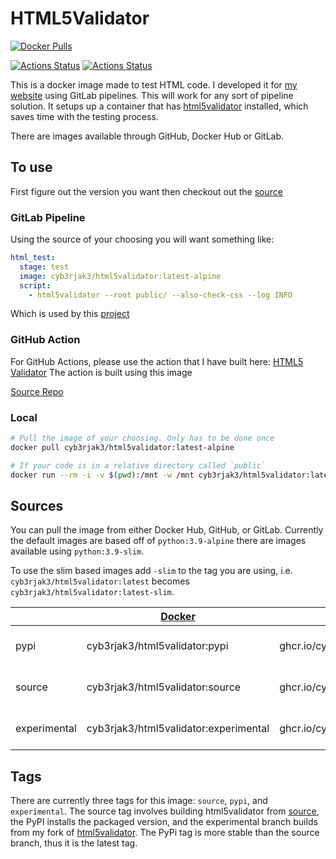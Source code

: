 # HTML5Validator

[![Docker Pulls](https://img.shields.io/docker/pulls/cyb3rjak3/html5validator)](https://hub.docker.com/r/cyb3rjak3/html5validator)

[![Actions Status](https://github.com/Cyb3r-Jak3/html5validator-docker/workflows/Docker%20CI/badge.svg)](https://github.com/Cyb3r-Jak3/html5validator-docker/actions) [![Actions Status](https://github.com/Cyb3r-Jak3/html5validator-docker/workflows/GitHub%20CI/badge.svg)](https://github.com/Cyb3r-Jak3/html5validator-docker/actions)

This is a docker image made to test HTML code. I developed it for [my website](https://www.jwhite.network) using GitLab pipelines. This will work for any sort of pipeline solution. It setups up a container that has [html5validator](https://github.com/svenkreiss/html5validator) installed, which saves time with the testing process.

There are images available through GitHub, Docker Hub or GitLab.

## To use

First figure out the version you want then checkout out the [source](#sources)

### GitLab Pipeline

Using the source of your choosing you will want something like:

```yaml
html_test:
  stage: test
  image: cyb3rjak3/html5validator:latest-alpine
  script:
    - html5validator --root public/ --also-check-css --log INFO
```

Which is used by this [project](.gitlab-ci.yml)

### GitHub Action

For GitHub Actions, please use the action that I have built here: [HTML5 Validator](https://github.com/marketplace/actions/html5-validator)
The action is built using this image

[Source Repo](https://github.com/Cyb3r-Jak3/html5validator-action)

### Local

```bash
# Pull the image of your choosing. Only has to be done once
docker pull cyb3rjak3/html5validator:latest-alpine

# If your code is in a relative directory called `public`
docker run --rm -i -v $(pwd):/mnt -w /mnt cyb3rjak3/html5validator:latest-alpine html5validator --root public
```

## Sources

You can pull the image from either Docker Hub, GitHub, or GitLab. Currently the default images are based off of `python:3.9-alpine` there are images available using `python:3.9-slim`.

To use the slim based images add `-slim` to the tag you are using, i.e. `cyb3rjak3/html5validator:latest` becomes `cyb3rjak3/html5validator:latest-slim`.

|              | [Docker](https://hub.docker.com/r/cyb3rjak3/html5validator) | [GitHub](https://github.com/Cyb3r-Jak3/html5validator-docker/pkgs/container/html5validator) | [Gitlab](https://gitlab.com/Cyb3r-Jak3/html5validator-docker/container_registry/1945095) |
|--------------|-------------------------------------------------------------|---------------------------------------------------------------------------------------------|------------------------------------------------------------------------------------------|
| pypi         | cyb3rjak3/html5validator:pypi                               | ghcr.io/cyb3rjak3/html5validator:pypi                                                       | registry.gitlab.com/cyb3r-jak3/html5validator-docker:pypi                                |
| source       | cyb3rjak3/html5validator:source                             | ghcr.io/cyb3rjak3/html5validator:source                                                     | registry.gitlab.com/cyb3r-jak3/html5validator-docker:source                              |
| experimental | cyb3rjak3/html5validator:experimental                       | ghcr.io/cyb3rjak3/html5validator:experimental                                               | registry.gitlab.com/cyb3r-jak3/html5validator-docker:experimental                        |

## Tags

There are currently three tags for this image: `source`, `pypi`, and `experimental`. The source tag involves building html5validator from [source](https://github.com/svenkreiss/html5validator), the PyPI installs the packaged version, and the experimental branch builds from my fork of [html5validator](https://github.com/Cyb3r-Jak3/html5validator). The PyPi tag is more stable than the source branch, thus it is the latest tag.
